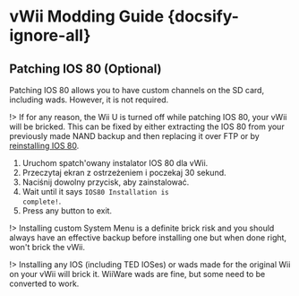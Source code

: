 # vWii Modding Guide {docsify-ignore-all}

## Patching IOS 80 (Optional)

Patching IOS 80 allows you to have custom channels on the SD card, including wads. However, it is not required.

!> If for any reason, the Wii U is turned off while patching IOS 80, your vWii will be bricked. This can be fixed by either extracting the IOS 80 from your previously made NAND backup and then replacing it over FTP or by [reinstalling IOS 80](../../recover-vwii-ioses-channels).

1. Uruchom spatch'owany instalator IOS 80 dla vWii.
2. Przeczytaj ekran z ostrzeżeniem i poczekaj 30 sekund.
3. Naciśnij dowolny przycisk, aby zainstalować.
4. Wait until it says <code>IOS80 <wbr>Installation <wbr>is <wbr>complete!</code>.
5. Press any button to exit.

!> Installing custom System Menu is a definite brick risk and you should always have an effective backup before installing one but when done right, won't brick the vWii.

!> Installing any IOS (including TED IOSes) or wads made for the original Wii on your vWii will brick it. WiiWare wads are fine, but some need to be converted to work.
